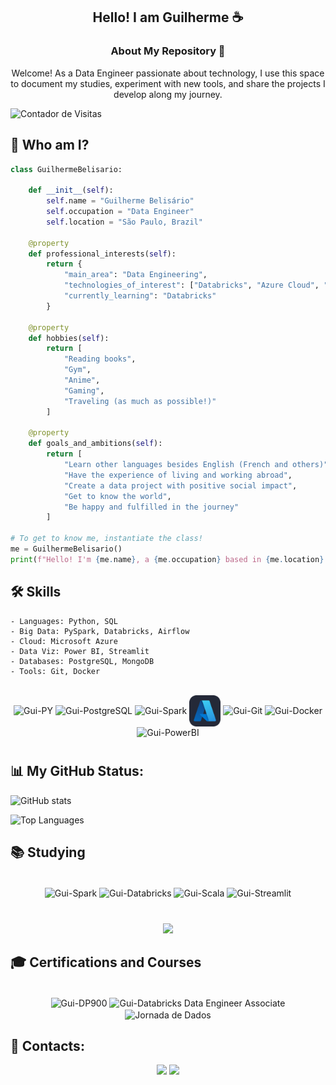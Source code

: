 
<div align="center">

## Hello! I am Guilherme ☕

###  About My Repository 🚀
  
<p>Welcome! As a Data Engineer passionate about technology, I use this space to document my studies, experiment with new tools, and share the projects I develop along my journey.</p>
  
</div>


![Contador de Visitas](https://visitor-badge.laobi.icu/badge?page_id=GuilhermeBelisario.GuilhermeBelisario&left_text=Visitors)

## 👻 Who am I?

```python
class GuilhermeBelisario:

    def __init__(self):
        self.name = "Guilherme Belisário"
        self.occupation = "Data Engineer"
        self.location = "São Paulo, Brazil"
    
    @property
    def professional_interests(self):
        return {
            "main_area": "Data Engineering",
            "technologies_of_interest": ["Databricks", "Azure Cloud", "Spark"],
            "currently_learning": "Databricks"
        }

    @property
    def hobbies(self):
        return [
            "Reading books",
            "Gym", 
            "Anime", 
            "Gaming",
            "Traveling (as much as possible!)"
        ]

    @property
    def goals_and_ambitions(self):
        return [
            "Learn other languages besides English (French and others)",
            "Have the experience of living and working abroad",
            "Create a data project with positive social impact",
            "Get to know the world",
            "Be happy and fulfilled in the journey"
        ]

# To get to know me, instantiate the class!
me = GuilhermeBelisario()
print(f"Hello! I'm {me.name}, a {me.occupation} based in {me.location}.")

```



## 🛠️ Skills

```
- Languages: Python, SQL
- Big Data: PySpark, Databricks, Airflow
- Cloud: Microsoft Azure
- Data Viz: Power BI, Streamlit
- Databases: PostgreSQL, MongoDB
- Tools: Git, Docker
```

<div align="center" style="display: inline_block"><br>
  <img align="center" alt="Gui-PY" height="50" width="50" src="https://skillicons.dev/icons?i=python">
  <img align="center" alt="Gui-PostgreSQL" height="50" width="50" src="https://skillicons.dev/icons?i=postgresql">
  <img align="center" alt="Gui-Spark" height="50" width="50" src="https://icon.icepanel.io/Technology/svg/Apache-Spark.svg">
  <img align="center" alt="Gui-Azure" height="50" width="50" src="https://raw.githubusercontent.com/tandpfun/skill-icons/65dea6c4eaca7da319e552c09f4cf5a9a8dab2c8/icons/Azure-Dark.svg">
  <img align="center" alt="Gui-Git" height="50" width="50" src="https://skillicons.dev/icons?i=git">
  <img align="center" alt="Gui-Docker" height="50" width="50" src="https://skillicons.dev/icons?i=docker">
  <img align="center" alt="Gui-PowerBI" height="50" width="50" src="https://raw.githubusercontent.com/microsoft/PowerBI-Icons/24f1db8bdfab951c25db591772140d2f4ec5bc1e/SVG/Power-BI.svg">
</div>

#

## 📊 My GitHub Status:


![GitHub stats](https://github-readme-stats.vercel.app/api?username=GuilhermeBelisario&show_icons=true&theme=radical&rank_icon=github)


![Top Languages](https://github-readme-stats.vercel.app/api/top-langs?username=GuilhermeBelisario&show_icons=true&locale=en&theme=radical&count_private=true&include_forks=true)


 ## 📚 Studying

<div align="center" style="display: inline_block"><br>
  <img align="center" alt="Gui-Spark" height="50" width="50" src="https://icon.icepanel.io/Technology/svg/Apache-Spark.svg">
  <img align="center" alt="Gui-Databricks" height="50" width="65" src="https://cdn.freelogovectors.net/wp-content/uploads/2023/04/databrickslogo-freelogovectors.net_.png">
  <img align="center" alt="Gui-Scala" height="50" width="50" src="https://skillicons.dev/icons?i=scala">
  <img align="center" alt="Gui-Streamlit" height="50" width="50" src="https://files.svgcdn.io/logos/streamlit.svg">
</div>

#

<div align="center"> 
 <img  src="https://media.tenor.com/fRwU2Z3GKtgAAAAM/busy-working.gif" width="200px"  />
</div>

## 🎓 Certifications and Courses

<div align="center" style="display: inline_block"><br>
  <img align="center" title="DP900" alt="Gui-DP900" height="50" width="50" src="https://ensino.fundacaofat.org.br/uploads/2022/07/46937ae970662598b3fb317e56c68a61.png">
  <img align="center" title="Databricks Data Engineer Associate" alt="Gui-Databricks Data Engineer Associate" height="50" width="" src="https://www.databricks.com/sites/default/files/2024-05/associate-badge-de.png?v=1717145547">
  <img align="center" title="Jornada de Dados" alt="Jornada de Dados" height="50" width="50" src="https://media.licdn.com/dms/image/v2/D4E0BAQFK5LaK8NaGIQ/company-logo_200_200/company-logo_200_200/0/1722611059115/jornadadedados_logo?e=2147483647&v=beta&t=P98rFliJ5dLaiMUxtS2o8MvhVfbK85OrXrBWd6XPEzM">
</div>


## 📩 Contacts:
<div align="center"> 
  <a href = "mailto: gbo2000@outlook.com"><img src="https://img.shields.io/badge/Microsoft_Outlook-0078D4?style=for-the-badge&logo=microsoft-outlook&logoColor=white" target="_blank"></a>
  <a href="https://www.linkedin.com/in/guilherme-belisario/" target="_blank"><img src="https://img.shields.io/badge/-LinkedIn-%230077B5?style=for-the-badge&logo=linkedin&logoColor=white" target="_blank"></a> 
</div>


